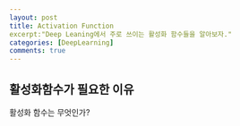 ```yaml
---
layout: post
title: Activation Function
excerpt:"Deep Leaning에서 주로 쓰이는 활성화 함수들을 알아보자."
categories: [DeepLearning]
comments: true
---
```


##  활성화함수가 필요한 이유

활성화 함수는 무엇인가?

